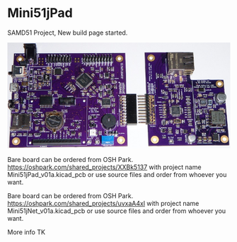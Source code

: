 # Mini51jPad
SAMD51 Project, New build page started.

![alt text](https://github.com/Sd4Projects/Mini51jPad/blob/master/Mini51jBoardsTop.jpg?raw=true "Boards Top")


Bare board can be ordered from OSH Park. https://oshpark.com/shared_projects/XXBk5137 with project name Mini51jPad_v01a.kicad_pcb or use source files and order from whoever you want.

Bare board can be ordered from OSH Park. https://oshpark.com/shared_projects/uvxaA4xl with project name Mini51jNet_v01a.kicad_pcb or use source files and order from whoever you want.

More info TK
